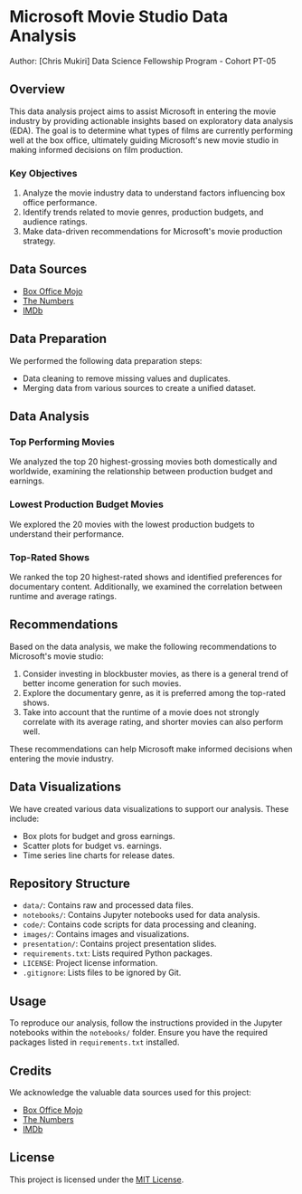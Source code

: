 # Microsoft Movie Studio Data Analysis

Author: [Chris Mukiri]
Data Science Fellowship Program - Cohort PT-05

## Overview

This data analysis project aims to assist Microsoft in entering the movie industry by providing actionable insights based on exploratory data analysis (EDA). The goal is to determine what types of films are currently performing well at the box office, ultimately guiding Microsoft's new movie studio in making informed decisions on film production.

### Key Objectives

1. Analyze the movie industry data to understand factors influencing box office performance.
2. Identify trends related to movie genres, production budgets, and audience ratings.
3. Make data-driven recommendations for Microsoft's movie production strategy.

## Data Sources

- [Box Office Mojo](data-sources/box-office-mojo.csv)
- [The Numbers](data-sources/the-numbers.csv)
- [IMDb](data-sources/imdb.csv)

## Data Preparation

We performed the following data preparation steps:
- Data cleaning to remove missing values and duplicates.
- Merging data from various sources to create a unified dataset.

## Data Analysis

### Top Performing Movies
We analyzed the top 20 highest-grossing movies both domestically and worldwide, examining the relationship between production budget and earnings.

### Lowest Production Budget Movies
We explored the 20 movies with the lowest production budgets to understand their performance.

### Top-Rated Shows
We ranked the top 20 highest-rated shows and identified preferences for documentary content. Additionally, we examined the correlation between runtime and average ratings.

## Recommendations

Based on the data analysis, we make the following recommendations to Microsoft's movie studio:

1. Consider investing in blockbuster movies, as there is a general trend of better income generation for such movies.
2. Explore the documentary genre, as it is preferred among the top-rated shows.
3. Take into account that the runtime of a movie does not strongly correlate with its average rating, and shorter movies can also perform well.

These recommendations can help Microsoft make informed decisions when entering the movie industry.

## Data Visualizations

We have created various data visualizations to support our analysis. These include:
- Box plots for budget and gross earnings.
- Scatter plots for budget vs. earnings.
- Time series line charts for release dates.

## Repository Structure

- `data/`: Contains raw and processed data files.
- `notebooks/`: Contains Jupyter notebooks used for data analysis.
- `code/`: Contains code scripts for data processing and cleaning.
- `images/`: Contains images and visualizations.
- `presentation/`: Contains project presentation slides.
- `requirements.txt`: Lists required Python packages.
- `LICENSE`: Project license information.
- `.gitignore`: Lists files to be ignored by Git.

## Usage

To reproduce our analysis, follow the instructions provided in the Jupyter notebooks within the `notebooks/` folder. Ensure you have the required packages listed in `requirements.txt` installed.

## Credits

We acknowledge the valuable data sources used for this project:
- [Box Office Mojo](data-sources/box-office-mojo.csv)
- [The Numbers](data-sources/the-numbers.csv)
- [IMDb](data-sources/imdb.csv)

## License

This project is licensed under the [MIT License](LICENSE).
